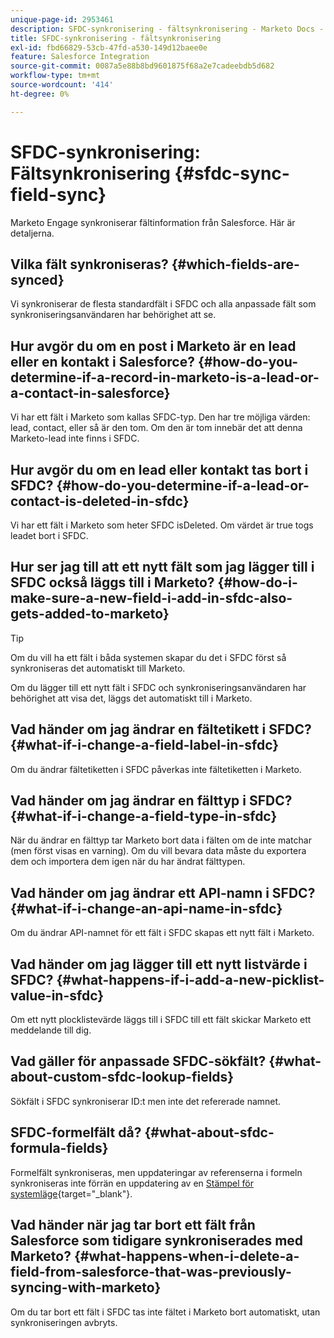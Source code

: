 ```yaml
---
unique-page-id: 2953461
description: SFDC-synkronisering - fältsynkronisering - Marketo Docs - produktdokumentation
title: SFDC-synkronisering - fältsynkronisering
exl-id: fbd66829-53cb-47fd-a530-149d12baee0e
feature: Salesforce Integration
source-git-commit: 0087a5e88b8bd9601875f68a2e7cadeebdb5d682
workflow-type: tm+mt
source-wordcount: '414'
ht-degree: 0%

---
```


# SFDC-synkronisering: Fältsynkronisering {#sfdc-sync-field-sync}

Marketo Engage synkroniserar fältinformation från Salesforce. Här är detaljerna.

## Vilka fält synkroniseras? {#which-fields-are-synced}

Vi synkroniserar de flesta standardfält i SFDC och alla anpassade fält som synkroniseringsanvändaren har behörighet att se.

## Hur avgör du om en post i Marketo är en lead eller en kontakt i Salesforce? {#how-do-you-determine-if-a-record-in-marketo-is-a-lead-or-a-contact-in-salesforce}

Vi har ett fält i Marketo som kallas SFDC-typ. Den har tre möjliga värden: lead, contact, eller så är den tom. Om den är tom innebär det att denna Marketo-lead inte finns i SFDC.

## Hur avgör du om en lead eller kontakt tas bort i SFDC? {#how-do-you-determine-if-a-lead-or-contact-is-deleted-in-sfdc}

Vi har ett fält i Marketo som heter SFDC isDeleted. Om värdet är true togs leadet bort i SFDC.

## Hur ser jag till att ett nytt fält som jag lägger till i SFDC också läggs till i Marketo? {#how-do-i-make-sure-a-new-field-i-add-in-sfdc-also-gets-added-to-marketo}

>[!TIP]
>
>Om du vill ha ett fält i båda systemen skapar du det i SFDC först så synkroniseras det automatiskt till Marketo.

Om du lägger till ett nytt fält i SFDC och synkroniseringsanvändaren har behörighet att visa det, läggs det automatiskt till i Marketo.

## Vad händer om jag ändrar en fältetikett i SFDC? {#what-if-i-change-a-field-label-in-sfdc}

Om du ändrar fältetiketten i SFDC påverkas inte fältetiketten i Marketo.

## Vad händer om jag ändrar en fälttyp i SFDC? {#what-if-i-change-a-field-type-in-sfdc}

När du ändrar en fälttyp tar Marketo bort data i fälten om de inte matchar (men först visas en varning). Om du vill bevara data måste du exportera dem och importera dem igen när du har ändrat fälttypen.

## Vad händer om jag ändrar ett API-namn i SFDC? {#what-if-i-change-an-api-name-in-sfdc}

Om du ändrar API-namnet för ett fält i SFDC skapas ett nytt fält i Marketo.

## Vad händer om jag lägger till ett nytt listvärde i SFDC? {#what-happens-if-i-add-a-new-picklist-value-in-sfdc}

Om ett nytt plocklistevärde läggs till i SFDC till ett fält skickar Marketo ett meddelande till dig.

## Vad gäller för anpassade SFDC-sökfält? {#what-about-custom-sfdc-lookup-fields}

Sökfält i SFDC synkroniserar ID:t men inte det refererade namnet.

## SFDC-formelfält då? {#what-about-sfdc-formula-fields}

Formelfält synkroniseras, men uppdateringar av referenserna i formeln synkroniseras inte förrän en uppdatering av en [Stämpel för systemläge](https://help.salesforce.com/apex/HTViewSolution?id=000193203&amp;language=en_US){target="_blank"}.

## Vad händer när jag tar bort ett fält från Salesforce som tidigare synkroniserades med Marketo? {#what-happens-when-i-delete-a-field-from-salesforce-that-was-previously-syncing-with-marketo}

Om du tar bort ett fält i SFDC tas inte fältet i Marketo bort automatiskt, utan synkroniseringen avbryts.

